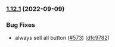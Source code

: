 ### [1.12.1](https://github.com/Wynntils/Wynntils/compare/v1.12.0...v1.12.1) (2022-09-09)


### Bug Fixes

* always sell all button ([#573](https://github.com/Wynntils/Wynntils/issues/573)) ([dfc9782](https://github.com/Wynntils/Wynntils/commit/dfc9782e54d8589ff7f0fafe5a05ec1a8eb59f73))

